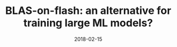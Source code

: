 ---
title: "BLAS-on-flash: an alternative for training large ML models?"
collection: publications
permalink: /publication/blas-on-flash
excerpt: 'Many ML training tasks admit learning algorithms that can
be  composed  with  linear  algebra.  On  large  datasets,  the
working set of these algorithms overflows the memory. For
such scenarios, we propose a library that supports BLAS
and sparseBLAS subroutines on large matrices resident on
inexpensive non-volatile memory. We demonstrate that such
libraries can achieve near in-memory performance and be
used for fast implementations of complex algorithms such as
eigen-solvers. We believe that this approach could be a cost-
effective alternative to expensive big-data compute system'
date: 2018-02-15
venue: 'Systems for Machine Learning Conference, 2018'
paperurl: 'https://www.sysml.cc/doc/207.pdf'
citation: 'Subramanya, Suhas Jayaram, Srajan Garg, and Harsha Vardhan Simhadri. "BLAS-on-flash: an alternative for training large ML models?."'
---